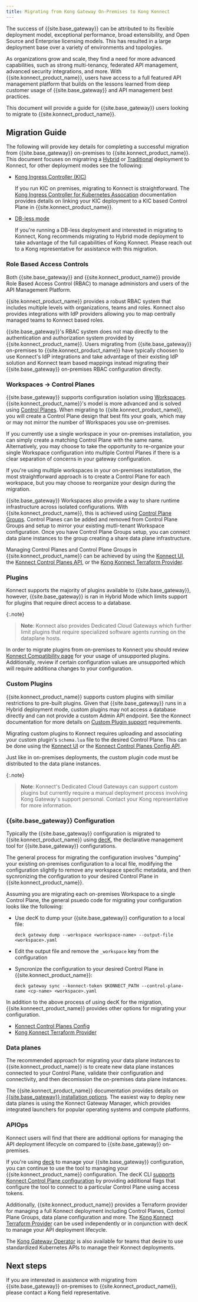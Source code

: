 ```yaml
---
title: Migrating from Kong Gateway On-Premises to Kong Konnect
---
```


The success of {{site.base_gateway}} can be attributed to its flexible deployment model, 
exceptional performance, broad extensibility, and Open Source and Enterprise licensing models.
This has resulted in a large deployment base over a variety of environments and topologies. 

As organizations grow and scale, they find a need for more advanced capabilities, 
such as strong multi-tenancy, federated API management, advanced security integrations, 
and more. With {{site.konnect_product_name}}, users have access to a full featured 
API management platform that builds on the lessons learned from deep customer 
usage of {{site.base_gateway}} and API management best practices.

This document will provide a guide for {{site.base_gateway}} users looking to migrate 
to {{site.konnect_product_name}}. 

## Migration Guide

The following will provide key details for completing a successful migration from {{site.base_gateway}} on-premises to 
{{site.konnect_product_name}}. This document focuses on migratring a [Hybrid](/gateway/{{page.release}}/production/deployment-topologies/#hybrid-mode) 
or [Traditional](/gateway/{{page.release}}/production/deployment-topologies/#traditional-database-mode)
deployment to Konnect, for other deployment modes see the following:

* [Kong Ingress Controller (KIC)](/kubernetes-ingress-controller/latest/)
    
    If you run KIC on premises, migrating to Konnect is straightforward. The [Kong Ingress Controller for Kubernetes Assocation](/konnect/gateway-manager/kic/)
    documentation provides details on linking your KIC deployment to a KIC based Control Plane
    in {{site.konnect_product_name}}.

* [DB-less mode](/gateway/{{page.release}}/production/deployment-topologies/db-less-and-declarative-config/)

    If you're running a DB-less deployment and interested in migrating to Konnect, Kong recommends migrating to 
    Hybrid mode deployment to take advantage of the full capabilities of Kong Konnect. Please reach out to
    a Kong representative for assistance with this migration.

### Role Based Access Controls

Both {{site.base_gateway}} and {{site.konnect_product_name}} provide Role Based Access Control (RBAC)
to manage administors and users of the API Management Platform. 

{{site.konnect_product_name}} provides a robust RBAC system that includes multiple levels with organizations, 
teams and roles. Konnect also provides integrations with IdP providers allowing you to map
centrally managed teams to Konnect based roles.

{{site.base_gateway}}'s RBAC system does not map directly to the authentication and authorization
system provided by {{site.konnect_product_name}}. Users migrating from {{site.base_gateway}} on-premises
to {{site.konnect_product_name}} have typically choosen to use Konnect's IdP integrations and 
take advantage of their existing IdP solution and Konnect team based mappings instead migrating 
their {{site.base_gateway}} on-premises RBAC configuration directly.

### Workspaces -> Control Planes

{{site.base_gateway}} supports configuration isolation using
[Workspaces](/gateway/{{page.release}}/kong-enterprise/workspaces/).
{{site.konnect_product_name}}'s model is more advanced and is solved 
using [Control Planes](/konnect/gateway-manager/#control-planes). When migrating 
to {{site.konnect_product_name}}, you will create a Control Plane design that 
best fits your goals, which may or may not mirror the number of Workspaces you
use on-premises.

If you currently use a single workspace in your on-premises installation,
you can simply create a matching Control Plane with the same name. Alternatively, 
you may choose to take the opportunity to re-organize your single Workspace configuration 
into multiple Control Planes if there is a clear separation of concerns in your gateway configuration.

If you're using multiple workspaces in your on-premises installation, the most straightforward
approach is to create a Control Plane for each workspace, but you may choose to reorganize your 
design during the migration.

{{site.base_gateway}} Workspaces also provide a way to share runtime infrastructure across isolated configurations.
With {{site.konnect_product_name}}, this is achieved using 
[Control Plane Groups](/konnect/gateway-manager/control-plane-groups/). Control Planes can be added
and removed from Control Plane Groups and setup to mirror your existing mutli-tenant Workspace configuration. 
Once you have Control Plane Groups setup, you can connect data plane instances to the group creating
a share data plane infrastructure. 

Managing Control Planes and Control Plane Groups in {{site.konnect_product_name}} can be 
achieved by using the [Konnect UI](/konnect/gateway-manager/), the
[Konnect Control Planes API](/konnect/api/control-planes/latest/), or the 
[Kong Konnect Terraform Provider](https://registry.terraform.io/providers/Kong/konnect/latest).

### Plugins

Konnect supports the majority of plugins available to {{site.base_gateway}}, however,
{{site.base_gateway}} is ran in Hybrid Mode which limits support for plugins that require direct access
to a database. 

{:.note}
> **Note**: Konnect also provides Dedicated Cloud Gateways which 
further limit plugins that require specialized software agents running on the dataplane hosts. 

In order to migrate plugins from on-premises to Konnect you should review 
[Konnect Compatibility page](https://docs.konghq.com/konnect/compatibility/) for your usage of unsupported
plugins. Additionally, review if certain configuration values are unsupported which will require additiona 
changes to your configuration.

### Custom Plugins

{{site.konnect_product_name}} supports custom plugins with similiar restrictions to pre-built plugins. Given 
that {{site.base_gateway}} runs in a Hybrid deployment mode, custom plugins may not access a database directly
and can not provide a custom Admin API endpoint. See the Konnect documentation for more details
on [Custom Plugin support](/konnect/gateway-manager/plugins/#custom-plugins) requirements.

Migrating custom plugins to Konnect requires uploading and associating your custom plugin's `schema.lua` file to 
the desired Control Plane. This can be done using the 
[Konnect UI](https://docs.konghq.com/konnect/gateway-manager/plugins/add-custom-plugin/) or the 
[Konnect Control Planes Config API](/konnect/api/control-plane-configuration/latest/#/Custom%20Plugin%20Schemas/list-plugin-schemas).

Just like in on-premises deployments, the custom plugin code must be distributed to the data plane instances.

{:.note}
> **Note**: Konnect's Dedicated Cloud Gateways can support custom plugins
but currently require a manual deployment process involving Kong Gateway's support personal. Contact your Kong representative
for more information.

### {{site.base_gateway}} Configuration

Typically the {{site.base_gateway}} configuration is migrated to {{site.konnect_product_name}} 
using [decK](/deck/latest/guides/konnect/), the declarative management tool for {{site.base_gateway}}
configurations.

The general process for migrating the configuration involves "dumping" your existing on-premises configuration
to a local file, modifying the configuration slightly to remove any workspace specific metadata,
and then sycnronizing the configuration to your desired Control Plane in {{site.konnect_product_name}}.

Assuming you are migrating each on-premises Workspace to a single Control Plane, the general psuedo code 
for migrating your configuration looks like the following:

* Use decK to dump your {{site.base_gateway}} configuration to a local file:

  `deck gateway dump --workspace <workspace-name> --output-file <workspace>.yaml`

* Edit the output file and remove the `_workspace` key from the configuration

* Syncronize the configuration to your desired Control Plane in {{site.konnect_product_name}}:

  `deck gateway sync --konnect-token $KONNECT_PATH --control-plane-name <cp-name> <workspace>.yaml`

In addition to the above process of using decK for the migration, {{site.konneect_product_name}} provides
other options for migrating your configuration.

* [Konnect Control Planes Config](/konnect/api/control-plane-configuration/latest/)
* [Kong Konnect Terraform Provider](/konnect/reference/terraform/)

### Data planes

The recommended approach for migrating your data plane instances to {{site.konnect_product_name}} is to
create new data plane instances connected to your Control Plane, validate their configuration and connectivity,
and then decomission the on-premises data plane instances.

The {{site.konnect_product_name}} documentation provides details on 
[{{site.base_gateway}} installation options](/konnect/gateway-manager/data-plane-nodes/). The easiest
way to deploy new data planes is using the Konnect Gateway Manager, which provides integrated 
launchers for popular operating systems and compute platforms. 

### APIOps

Konnect users will find that there are additional options for managing the API deployment lifecycle on
compared to {{site.base_gateway}} on-premises. 

If you're using [deck](/deck/latest) to manage your {{site.base_gateway}} configuration, you can continue to use
the tool to managing your {{site.konnect_product_name}} configuration. The decK CLI 
[supports Konnect Control Plane configuration](https://docs.konghq.com/deck/latest/guides/konnect/)
by providing additional flags that configure the tool to connect to a particular Control Plane using access tokens.

Additionally, {{site.konnect_product_name}} provides a Terraform provider for managing a full Konnect deployment 
including Control Planes, Control Plane Groups, data plane configuration and more. The 
[Kong Konnect Terraform Provider](https://docs.konghq.com/konnect/reference/terraform/) can be used independently
or in conjunction with decK to manage your API deployment lifecycle.

The [Kong Gateway Operator](/gateway-operator/latest/) is also available for teams 
that desire to use standardized Kubernetes APIs to manage their Konnect deployments.

## Next steps

If you are interested in assistence with migrating from {{site.base_gateway}} on-premises to 
{{site.konnect_product_name}}, please contact a Kong field representative.


